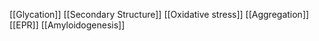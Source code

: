 [[Glycation]]
[[Secondary Structure]]
[[Oxidative stress]]
[[Aggregation]]
[[EPR]]
[[Amyloidogenesis]]
